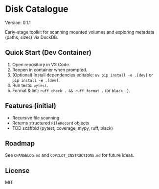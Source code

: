 # Disk Catalogue

Version: 0.1.1


Early-stage toolkit for scanning mounted volumes and exploring metadata (paths, sizes) via DuckDB.

## Quick Start (Dev Container)

1. Open repository in VS Code.
2. Reopen in container when prompted.
3. (Optional) Install dependencies editable: `uv pip install -e .[dev]` or `pip install -e .[dev]`.
4. Run tests: `pytest`.
5. Format & lint: `ruff check . && ruff format .` (or `black .`).

## Features (initial)

- Recursive file scanning
- Returns structured `FileRecord` objects
- TDD scaffold (pytest, coverage, mypy, ruff, black)

## Roadmap

See `CHANGELOG.md` and `COPILOT_INSTRUCTIONS.md` for future ideas.

## License

MIT
